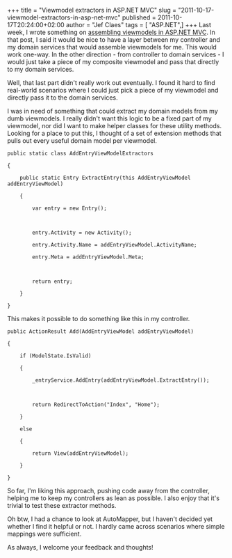 +++
title = "Viewmodel extractors in ASP.NET MVC"
slug = "2011-10-17-viewmodel-extractors-in-asp-net-mvc"
published = 2011-10-17T20:24:00+02:00
author = "Jef Claes"
tags = [ "ASP.NET",]
+++
Last week, I wrote something on [assembling viewmodels in ASP.NET
MVC](http://jclaes.blogspot.com/2011/10/viewmodel-assemblers-in-aspnet-mvc.html).
In that post, I said it would be nice to have a layer between my
controller and my domain services that would assemble viewmodels for me.
This would work one-way. In the other direction - from controller to
domain services - I would just take a piece of my composite viewmodel
and pass that directly to my domain services.  
  
Well, that last part didn't really work out eventually. I found it hard
to find real-world scenarios where I could just pick a piece of my
viewmodel and directly pass it to the domain services.  
  
I was in need of something that could extract my domain models from my
dumb viewmodels. I really didn't want this logic to be a fixed part of
my viewmodel, nor did I want to make helper classes for these utility
methods. Looking for a place to put this, I thought of a set of
extension methods that pulls out every useful domain model per
viewmodel.  

    public static class AddEntryViewModelExtractors

    {

        public static Entry ExtractEntry(this AddEntryViewModel addEntryViewModel) 

        {

            var entry = new Entry();

     

            entry.Activity = new Activity();

            entry.Activity.Name = addEntryViewModel.ActivityName;            

            entry.Meta = addEntryViewModel.Meta;

     

            return entry;

        }

    }

This makes it possible to do something like this in my controller.  
  

    public ActionResult Add(AddEntryViewModel addEntryViewModel)

    {

        if (ModelState.IsValid)

        {

            _entryService.AddEntry(addEntryViewModel.ExtractEntry());

     

            return RedirectToAction("Index", "Home");

        }

        else

        {

            return View(addEntryViewModel);

        }

    }

  
So far, I'm liking this approach, pushing code away from the controller,
helping me to keep my controllers as lean as possible. I also enjoy that
it's trivial to test these extractor methods.  
  
Oh btw, I had a chance to look at AutoMapper, but I haven't decided yet
whether I find it helpful or not. I hardly came across scenarios where
simple mappings were sufficient.  
  
As always, I welcome your feedback and thoughts!
